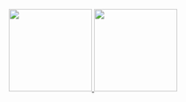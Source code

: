 <div align="center">
  <a href="https://github.com/noitedev">
  <img height="150em" src="https://github-readme-stats.vercel.app/api?username=noitedev&show_icons=true&theme=dracula&count_private=true&hide_border=true"/>
  <img height="150em" src="https://github-readme-stats.vercel.app/api/top-langs/?username=noitedev&layout=compact&langs_count=7&theme=dracula&hide_border=true"/>
</div>
